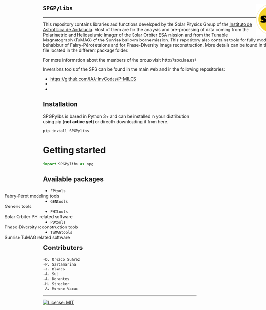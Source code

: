 <div style="width:800px">

<img src="SPGLOGO-LR.png" align="right" width=100px />

## `SPGPylibs`
--------------------------

This repository contains libraries and functions developed by the Solar Physics Group of the [Instituto de Astrofísica de Andalucía](https://www.iaa.es). Most of them are for the analysis and pre-procesing of data coming from the Polarimetric and Helioseismic Imager of the Solar Orbiter ESA mission and from the Tunable Magnetograph (TuMAG) of the Sunrise balloom borne mission. This repository also contains tools for fully modeling the behabiour of Fabry-Pérot etalons and for Phase-Diversity  image reconstruction. More details can be found in the readme file located in the different package folder.

For more information about the members of the group visit <http://spg.iaa.es/>

Inversions tools of the SPG can be found in the main web and in the following repositories:
- <https://github.com/IAA-InvCodes/P-MILOS>
- <Desire>
- <SIR>

</div>

Installation
------------

SPGPylibs is based in Python 3+ and can be installed in your distribution using pip (**not active yet**) or directly downloading it from here.

```shell
pip install SPGPylibs
```

Getting started
===============

```python
import SPGPylibs as spg
```

Available packages
------------

- `FPtools`             <span style="float:right; width:45em;">Fabry-Pérot modeling tools</span> 
- `GENtools`             <span style="float:right; width:45em;">Generic tools</span> 
- `PHItools`             <span style="float:right; width:45em;">Solar Orbiter PHI related software</span> 
- `PDtools`             <span style="float:right; width:45em;">Phase-Diversity reconstruction tools</span> 
- `TuMAGtools`             <span style="float:right; width:45em;">Sunrise TuMAG related software</span> 

Contributors
------------

	-D. Orozco Suárez
	-P. Santamarina
	-J. Blanco
    -A. Sui
    -A. Dorantes
    -H. Strecker
    -A. Moreno Vacas

----
[![License: MIT](https://img.shields.io/badge/License-MIT-yellow.svg)](https://opensource.org/licenses/MIT)